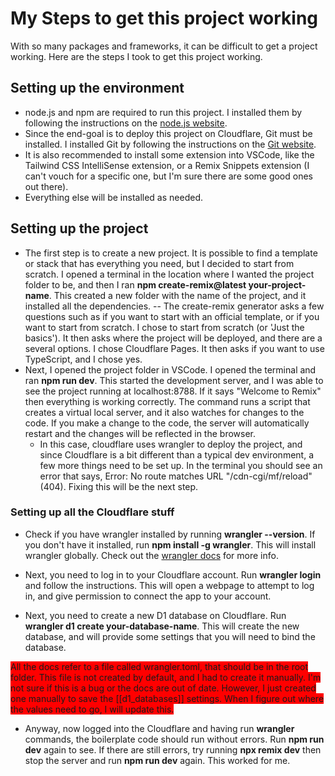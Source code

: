 # My Steps to get this project working
With so many packages and frameworks, it can be difficult to get a project working. Here are the steps I took to get this project working.
## Setting up the environment
- node.js and npm are required to run this project. I installed them by following the instructions on the [node.js website](https://nodejs.org/en/download/).
- Since the end-goal is to deploy this project on Cloudflare, Git must be installed. I installed Git by following the instructions on the [Git website](https://git-scm.com/book/en/v2/Getting-Started-Installing-Git).
- It is also recommended to install some extension into VSCode, like the Tailwind CSS IntelliSense extension, or a Remix Snippets extension (I can't vouch for a specific one, but I'm sure there are some good ones out there).
- Everything else will be installed as needed.

## Setting up the project
- The first step is to create a new project. It is possible to find a template or stack that has everything you need, but I decided to start from scratch. I opened a terminal in the location where I wanted the project folder to be, and then I ran 
  **npm create-remix@latest your-project-name**. This created a new folder with the name of the project, and it installed all the dependencies.
  -- The create-remix generator asks a few questions such as if you want to start with an official template, or if you want to start from scratch. I chose to start from scratch (or 'Just the basics'). It then asks where the project will be deployed, and there are a several options. I chose Cloudflare Pages. It then asks if you want to use TypeScript, and I chose yes.
- Next, I opened the project folder in VSCode. I opened the terminal and ran **npm run dev**. This started the development server, and I was able to see the project running at localhost:8788. If it says "Welcome to Remix" then everything is working correctly. The command runs a script that creates a virtual local server, and it also watches for changes to the code. If you make a change to the code, the server will automatically restart and the changes will be reflected in the browser.  
  - In this case, cloudflare uses wrangler to deploy the project, and since Cloudflare is a bit different than a typical dev environment, a few more things need to be set up. In the terminal you should see an error that says, Error: No route matches URL "/cdn-cgi/mf/reload" (404). Fixing this will be the next step.

### Setting up all the Cloudflare stuff
- Check if you have wrangler installed by running **wrangler --version**. If you don't have it installed, run **npm install -g wrangler**. This will install wrangler globally. Check out the [wrangler docs](https://developers.cloudflare.com/workers/cli-wrangler/install-update) for more info.

- Next, you need to log in to your Cloudflare account. Run **wrangler login** and follow the instructions. This will open a webpage to attempt to log in, and give permission to connect the app to your account. 

- Next, you need to create a new D1 database on Cloudflare.  Run **wrangler d1 create your-database-name**. This will create the new database, and will provide some settings that you will need to bind the database.

<span style="background-color:#FF0000">
  All the docs refer to a file called wrangler.toml, that should be in the root folder. This file is not created by default, and I had to create it manually. I'm not sure if this is a bug or the docs are out of date. However, I just created one manually to save the [[d1_databases]] settings. When I figure out where the values need to go, I will update this.
</span>

- Anyway, now logged into the Cloudflare and having run **wrangler** commands, the boilerplate code should run without errors. Run **npm run dev** again to see. If there are still errors, try running **npx remix dev** then stop the server and run **npm run dev** again. This worked for me.
